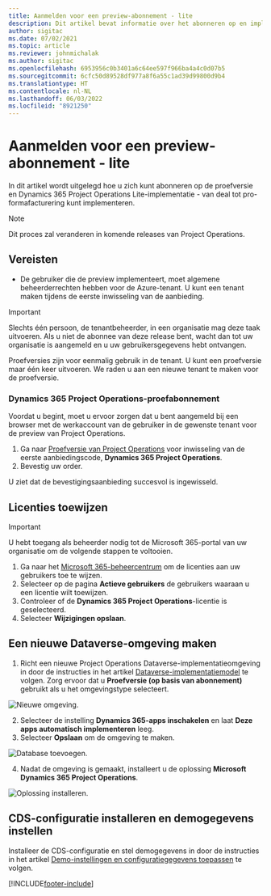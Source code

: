 ```yaml
---
title: Aanmelden voor een preview-abonnement - lite
description: Dit artikel bevat informatie over het abonneren op en implementeren van Project Operations Lite-implementatie - van deal tot pro-formafacturering.
author: sigitac
ms.date: 07/02/2021
ms.topic: article
ms.reviewer: johnmichalak
ms.author: sigitac
ms.openlocfilehash: 6953956c0b3401a6c64ee597f966ba4a4c0d07b5
ms.sourcegitcommit: 6cfc50d89528df977a8f6a55c1ad39d99800d9b4
ms.translationtype: HT
ms.contentlocale: nl-NL
ms.lasthandoff: 06/03/2022
ms.locfileid: "8921250"
---
```

# <a name="sign-up-for-a-preview-subscription---lite"></a>Aanmelden voor een preview-abonnement - lite 

In dit artikel wordt uitgelegd hoe u zich kunt abonneren op de proefversie en Dynamics 365 Project Operations Lite-implementatie - van deal tot pro-formafacturering kunt implementeren.

> [!NOTE]
> Dit proces zal veranderen in komende releases van Project Operations.

## <a name="prerequisites"></a>Vereisten
- De gebruiker die de preview implementeert, moet algemene beheerderrechten hebben voor de Azure-tenant. U kunt een tenant maken tijdens de eerste inwisseling van de aanbieding.

> [!IMPORTANT]
> Slechts één persoon, de tenantbeheerder, in een organisatie mag deze taak uitvoeren. Als u niet de abonnee van deze release bent, wacht dan tot uw organisatie is aangemeld en u uw gebruikersgegevens hebt ontvangen.
> 
> Proefversies zijn voor eenmalig gebruik in de tenant. U kunt een proefversie maar één keer uitvoeren. We raden u aan een nieuwe tenant te maken voor de proefversie.

### <a name="dynamics-365-project-operations-trial"></a>Dynamics 365 Project Operations-proefabonnement 

Voordat u begint, moet u ervoor zorgen dat u bent aangemeld bij een browser met de werkaccount van de gebruiker in de gewenste tenant voor de preview van Project Operations.

1. Ga naar [Proefversie van Project Operations](https://aka.ms/try-po) voor inwisseling van de eerste aanbiedingscode, **Dynamics 365 Project Operations**.
2. Bevestig uw order.

  U ziet dat de bevestigingsaanbieding succesvol is ingewisseld.

## <a name="assign-licenses"></a>Licenties toewijzen

> [!IMPORTANT]
> U hebt toegang als beheerder nodig tot de Microsoft 365-portal van uw organisatie om de volgende stappen te voltooien.


1. Ga naar het [Microsoft 365-beheercentrum](https://portal.office.com/) om de licenties aan uw gebruikers toe te wijzen.
2. Selecteer op de pagina **Actieve gebruikers** de gebruikers waaraan u een licentie wilt toewijzen.
3. Controleer of de **Dynamics 365 Project Operations**-licentie is geselecteerd. 
4. Selecteer **Wijzigingen opslaan**.

## <a name="create-a-new-dataverse-environment"></a>Een nieuwe Dataverse-omgeving maken

1. Richt een nieuwe Project Operations Dataverse-implementatieomgeving in door de instructies in het artikel [Dataverse-implementatiemodel](lite-deployment.md) te volgen. Zorg ervoor dat u **Proefversie (op basis van abonnement)** gebruikt als u het omgevingstype selecteert.

  ![Nieuwe omgeving.](./media/19CreateEnvironment.png)

2. Selecteer de instelling **Dynamics 365-apps inschakelen** en laat **Deze apps automatisch implementeren** leeg.  
3. Selecteer **Opslaan** om de omgeving te maken.

  ![Database toevoegen.](./media/20CreateEnvironment1.png)

4. Nadat de omgeving is gemaakt, installeert u de oplossing **Microsoft Dynamics 365 Project Operations**. 

![Oplossing installeren.](./media/21InstallSolution.png)

## <a name="install-a-cds-configuration-and-setup-demo-data"></a>CDS-configuratie installeren en demogegevens instellen

Installeer de CDS-configuratie en stel demogegevens in door de instructies in het artikel [Demo-instellingen en configuratiegegevens toepassen](lite-apply-demo-setup-config-data.md) te volgen.


[!INCLUDE[footer-include](../includes/footer-banner.md)]
